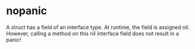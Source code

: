 # nopanic
A struct has a field of an interface type. At runtime, the field is assigned nil. However, calling a method on this nil interface field does not result in a panic!